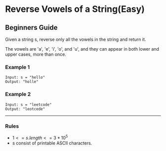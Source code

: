 # Reverse Vowels of a String(Easy)

## Beginners Guide

Given a string s, reverse only all the vowels in the string and return it.

The vowels are 'a', 'e', 'i', 'o', and 'u', and they can appear in both lower and upper cases, more than once.

### Example 1

```go=
Input: s = "hello"
Output: "holle"
```

### Example 2

```go=
Input: s = "leetcode"
Output: "leotcede"
```

---

### Rules

* $1 <= s.length <= 3 * 10^5$
* s consist of printable ASCII characters.
